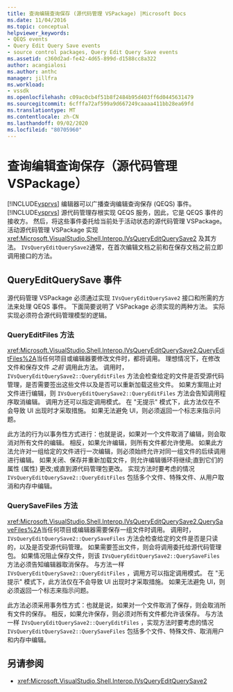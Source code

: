 ```yaml
---
title: 查询编辑查询保存 (源代码管理 VSPackage) |Microsoft Docs
ms.date: 11/04/2016
ms.topic: conceptual
helpviewer_keywords:
- QEQS events
- Query Edit Query Save events
- source control packages, Query Edit Query Save events
ms.assetid: c360d2ad-fe42-4d65-899d-d1588cc8a322
author: acangialosi
ms.author: anthc
manager: jillfra
ms.workload:
- vssdk
ms.openlocfilehash: c09ac0cb4f51b8f2484b95d403ff6d0445631479
ms.sourcegitcommit: 6cfffa72af599a9d667249caaaa411bb28ea69fd
ms.translationtype: MT
ms.contentlocale: zh-CN
ms.lasthandoff: 09/02/2020
ms.locfileid: "80705960"
---
```

# <a name="query-edit-query-save-source-control-vspackage"></a>查询编辑查询保存（源代码管理 VSPackage）
[!INCLUDE[vsprvs](../../code-quality/includes/vsprvs_md.md)] 编辑器可以广播查询编辑查询保存 (QEQS) 事件。 [!INCLUDE[vsprvs](../../code-quality/includes/vsprvs_md.md)] 源代码管理存根实现 QEQS 服务，因此，它是 QEQS 事件的接收方。 然后，将这些事件委托给当前处于活动状态的源代码管理 VSPackage。 活动源代码管理 VSPackage 实现 <xref:Microsoft.VisualStudio.Shell.Interop.IVsQueryEditQuerySave2> 及其方法。 `IVsQueryEditQuerySave2`通常，在首次编辑文档之前和在保存文档之前立即调用接口的方法。

## <a name="queryeditquerysave-events"></a>QueryEditQuerySave 事件
 源代码管理 VSPackage 必须通过实现 `IVsQueryEditQuerySave2` 接口和所需的方法来处理 QEQS 事件。 下面简要说明了 VSPackage 必须实现的两种方法。 实际实现必须符合源代码管理模型的逻辑。

### <a name="queryeditfiles-method"></a>QueryEditFiles 方法
 <xref:Microsoft.VisualStudio.Shell.Interop.IVsQueryEditQuerySave2.QueryEditFiles%2A>当任何项目或编辑器要修改文件时，都将调用。 理想情况下，在修改文件和保存文件 *之前* 调用此方法。 调用时， `IVsQueryEditQuerySave2::QueryEditFiles` 方法会检查给定的文件是否受源代码管理，是否需要签出这些文件以及是否可以重新加载这些文件。 如果方案阻止对文件进行编辑，则 `IVsQueryEditQuerySave2::QueryEditFiles` 方法会告知调用程序取消编辑。 调用方还可以指定调用模式。 在 "无提示" 模式下，此方法仅在不会导致 UI 出现时才采取措施。 如果无法避免 UI，则必须返回一个标志来指示问题。

 此方法的行为以事务性方式进行：也就是说，如果对一个文件取消了编辑，则会取消对所有文件的编辑。 相反，如果允许编辑，则所有文件都允许使用。 如果此方法允许对一组给定的文件进行一次编辑，则必须始终允许对同一组文件的后续调用进行编辑。 如果关闭、保存并重新加载文件，则允许编辑循环将继续;直到它们的属性 (属性) 更改;或直到源代码管理包更改。 实现方法时要考虑的情况 `IVsQueryEditQuerySave2::QueryEditFiles` 包括多个文件、特殊文件、从用户取消和内存中编辑。

### <a name="querysavefiles-method"></a>QuerySaveFiles 方法
 <xref:Microsoft.VisualStudio.Shell.Interop.IVsQueryEditQuerySave2.QuerySaveFiles%2A>当任何项目或编辑器需要保存一组文件时调用。 调用时， `IVsQueryEditQuerySave2::QuerySaveFiles` 方法会检查给定的文件是否是只读的，以及是否受源代码管理。 如果需要签出文件，则会将调用委托给源代码管理包。 如果情况阻止保存文件，则该 `IVsQueryEditQuerySave2::QuerySaveFiles` 方法必须告知编辑器取消保存。 与方法一样 `IVsQueryEditQuerySave2::QueryEditFiles` ，调用方可以指定调用模式。 在 "无提示" 模式下，此方法仅在不会导致 UI 出现时才采取措施。 如果无法避免 UI，则必须返回一个标志来指示问题。

 此方法必须采用事务性方式：也就是说，如果对一个文件取消了保存，则会取消所有文件的保存。 相反，如果允许保存，则必须对所有文件都允许该保存。 与方法一样 `IVsQueryEditQuerySave2::QueryEditFiles` ，实现方法时要考虑的情况 `IVsQueryEditQuerySave2::QuerySaveFiles` 包括多个文件、特殊文件、取消用户和内存中编辑。

## <a name="see-also"></a>另请参阅
- <xref:Microsoft.VisualStudio.Shell.Interop.IVsQueryEditQuerySave2>
